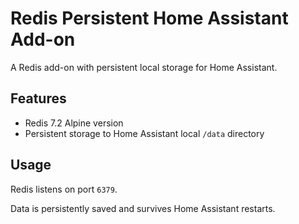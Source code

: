 # Redis Persistent Home Assistant Add-on

A Redis add-on with persistent local storage for Home Assistant.

## Features
- Redis 7.2 Alpine version
- Persistent storage to Home Assistant local `/data` directory

## Usage
Redis listens on port `6379`.

Data is persistently saved and survives Home Assistant restarts.
